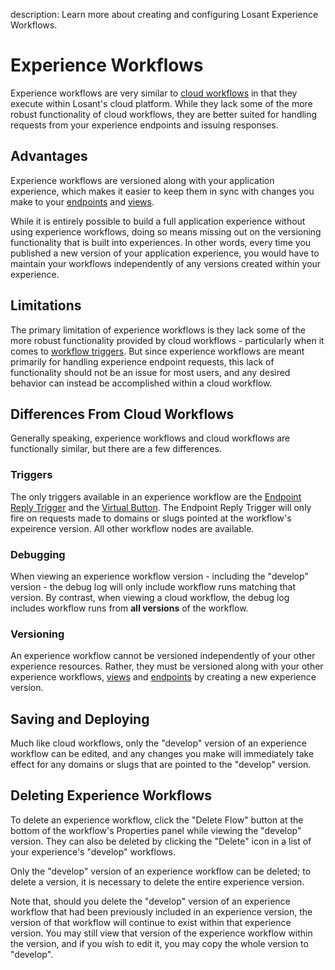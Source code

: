 description: Learn more about creating and configuring Losant Experience Workflows.

# Experience Workflows

Experience workflows are very similar to [cloud workflows](/workflows/cloud-workflows/) in that they execute within Losant's cloud platform. While they lack some of the more robust functionality of cloud workflows, they are better suited for handling requests from your experience endpoints and issuing responses.

## Advantages

Experience workflows are versioned along with your application experience, which makes it easier to keep them in sync with changes you make to your [endpoints](/experiences/endpoints/) and [views](/experiences/views/).

While it is entirely possible to build a full application experience without using experience workflows, doing so means missing out on the versioning functionality that is built into experiences. In other words, every time you published a new version of your application experience, you would have to maintain your workflows independently of any versions created within your experience.

## Limitations

The primary limitation of experience workflows is they lack some of the more robust functionality provided by cloud workflows - particularly when it comes to [workflow triggers](#triggers). But since experience workflows are meant primarily for handling experience endpoint requests, this lack of functionality should not be an issue for most users, and any desired behavior can instead be accomplished within a cloud workflow.

## Differences From Cloud Workflows

Generally speaking, experience workflows and cloud workflows are functionally similar, but there are a few differences.

### Triggers

The only triggers available in an experience workflow are the [Endpoint Reply Trigger](/workflows/triggers/endpoint/) and the [Virtual Button](/workflows/triggers/virtual-button/). The Endpoint Reply Trigger will only fire on requests made to domains or slugs pointed at the workflow's expeirence version. All other workflow nodes are available.

### Debugging

When viewing an experience workflow version - including the "develop" version - the debug log will only include workflow runs matching that version. By contrast, when viewing a cloud workflow, the debug log includes workflow runs from **all versions** of the workflow.

### Versioning

An experience workflow cannot be versioned independently of your other experience resources. Rather, they must be versioned along with your other experience workflows, [views](/experiences/views/) and [endpoints](/experiences/endpoints/) by creating a new experience version.

## Saving and Deploying

Much like cloud workflows, only the "develop" version of an experience workflow can be edited, and any changes you make will immediately take effect for any domains or slugs that are pointed to the "develop" version.

## Deleting Experience Workflows

To delete an experience workflow, click the "Delete Flow" button at the bottom of the workflow's Properties panel while viewing the "develop" version. They can also be deleted by clicking the "Delete" icon in a list of your experience's "develop" workflows.

Only the "develop" version of an experience workflow can be deleted; to delete a version, it is necessary to delete the entire experience version.

Note that, should you delete the "develop" version of an experience workflow that had been previously included in an experience version, the version of that workflow will continue to exist within that experience version. You may still view that version of the experience workflow within the version, and if you wish to edit it, you may copy the whole version to "develop".